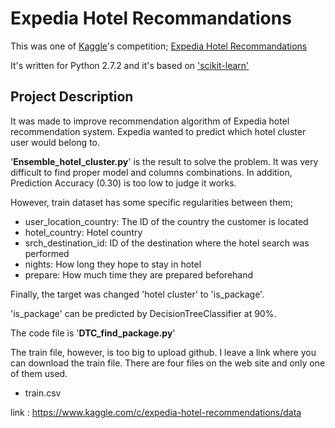 Expedia Hotel Recommandations
==============================

This was one of [Kaggle](http://www.kaggle.com/)'s competition;
[Expedia Hotel Recommandations](https://www.kaggle.com/c/expedia-hotel-recommendations)

It's written for Python 2.7.2 and it's based on ['scikit-learn'](http://scikit-learn.org/)

Project Description
---------------------
It was made to improve recommendation algorithm of Expedia hotel recommendation system.
Expedia wanted to predict which hotel cluster user would belong to.

'**Ensemble_hotel_cluster.py**' is the result to solve the problem.
It was very difficult to find proper model and columns combinations.
In addition, Prediction Accuracy (0.30) is too low to judge it works.

However, train dataset has some specific regularities between them;

- user_location_country: The ID of the country the customer is located
- hotel_country: Hotel country
- srch_destination_id: ID of the destination where the hotel search was performed
- nights: How long they hope to stay in hotel
- prepare: How much time they are prepared beforehand

Finally, the target was changed 'hotel cluster' to 'is_package'.

'is_package' can be predicted by DecisionTreeClassifier at 90%.

The code file is '**DTC_find_package.py**'

The train file, however, is too big to upload github.
I leave a link where you can download the train file.
There are four files on the web site and only one of them used.

- train.csv

link : https://www.kaggle.com/c/expedia-hotel-recommendations/data
